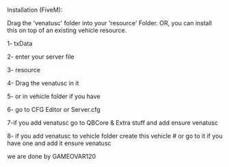 
Installation (FiveM):

Drag the 'venatusc' folder into your 'resource'
Folder. OR, you can install this on top of an
existing vehicle resource.

1- txData

2- enter your server file

3- resource

4- Drag the venatusc in it

5- or in vehicle folder if you have

6- go to CFG Editor or Server.cfg

7-if you add venatusc
go to QBCore & Extra stuff and add 
ensure venatusc

8- if you add venatusc to vehicle folder
create this
vehicle #
or go to it if you have one
and add it
ensure venatusc


we are done 
by GAMEOVAR120
